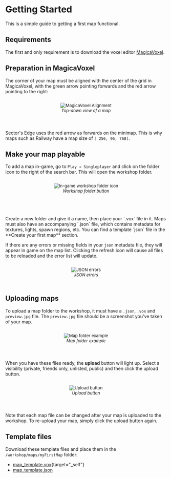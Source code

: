 # Getting Started
This is a simple guide to getting a first map functional.


## Requirements

The first and only requirement is to download the voxel editor [MagicaVoxel](https://ephtracy.github.io/).


## Preparation in MagicaVoxel

The corner of your map must be aligned with the center of the grid in MagicaVoxel, with the green arrow pointing forwards and the red arrow pointing to the right:

<div style="justify-content: center; display: flex; margin-top:10px; font-size: 13px; margin-bottom: 40px">
<p align="center">
<img src="/alignment_new.png" alt="MagicaVoxel Alignment"/>
<br/><i>Top-down view of a map</i>
</p></div>

Sector's Edge uses the red arrow as forwards on the minimap. This is why maps such as Railway have a map size of `[ 256, 96, 768]`.


## Make your map playable

To add a map in-game, go to `Play → Singleplayer` and click on the folder icon to the right of the search bar. This will open the workshop folder.

<div style="justify-content: center; display: flex; margin-top:10px; font-size: 13px; margin-bottom: 40px">
<p align="center">
<img src="/folderbutton.png" alt="In-game workshop folder icon"/>
<br/><i>Workshop folder button</i>
</p></div>
<br/>
Create a new folder and give it a name, then place your `.vox` file in it. Maps must also have an accompanying `.json` file, which contains metadata for textures, lights, spawn regions, etc.
You can find a template `json` file in the **Create your first map** section.

If there are any errors or missing fields in your `json` metadata file, they will appear in game on the map list. Clicking the refresh icon will cause all files to be reloaded and the error list will update.

<div style="justify-content: center; display: flex; margin-top:10px; font-size: 13px; margin-bottom: 40px">
<p align="center">
<img src="/errors.png" alt="JSON errors"/>
<br/><i>JSON errors</i>
</p></div>


## Uploading maps

To upload a map folder to the workshop, it must have a `.json`, `.vox` and `preview.jpg` file. The `preview.jpg` file should be a screenshot you've taken of your map.

<div style="justify-content: center; display: flex; margin-top:10px; font-size: 13px; margin-bottom: 40px">
<p align="center">
<img src="/folderexample.png" alt="Map folder example"/>
<br/><i>Map folder example</i>
</p></div>


When you have these files ready, the **upload** button will light up. Select a visibility (private, friends only, unlisted, public) and then click the upload button.

<div style="justify-content: center; display: flex; margin-top:10px; font-size: 13px; margin-bottom: 40px">
<p align="center">
<img src="/uploadbutton.png" alt="Upload button"/>
<br/><i>Upload button</i>
</p></div>

Note that each map file can be changed after your map is uploaded to the workshop. To re-upload your map, simply click the upload button again.


## Template files

Download these template files and place them in the `/workshop/maps/myFirstMap` folder:

* [map_template.vox](/Map_Template.vox){target="_self"}
* [map_template.json](/map_template.json)